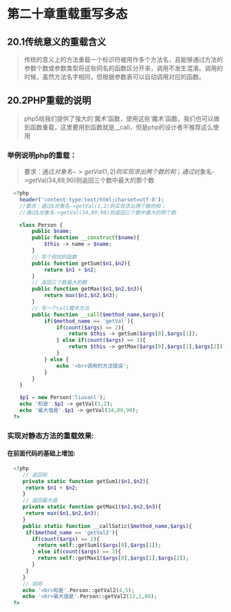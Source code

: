 # 第二十章重载重写多态
## 20.1传统意义的重载含义
> 传统的意义上的方法重载一个标识符被用作多个方法名，且能够通过方法的参数个数或参数类型将这些同名的函数区分开来，调用不发生混淆。调用的时候，虽然方法名字相同，但根据参数表可以自动调用对应的函数。
## 20.2PHP重载的说明
> php5给我们提供了强大的‘魔术’函数，使用这些‘魔术’函数，我们也可以做到函数重载，这里要用到函数就是__call，但是php的设计者不推荐这么使用
### 举例说明php的重载：
> 要求：通过$对象名->getVal(1,2)则实现求出两个数的和；通过$对象名->getVal(34,89,90)则返回三个数中最大的那个数
```php
  <?php
    header('content-type:text/html;charset=utf-8');
    //要求：通过$对象名->getVal(1,2)则实现求出两个数的和；
    //通过$对象名->getVal(34,89,90)则返回三个数中最大的那个数

    class Person {
        public $name;
        public function __construct($name){
            $this -> name = $name;
        }
        // 写个相加的函数
        public function getSum($n1,$n2){
            return $n1 + $n2;
        }
        // 返回三个数最大的数
        public function getMax($n1,$n2,$n3){
            return max($n1,$n2,$n3);
        }
        // 写一个call魔术方法
        public function __call($method_name,$args){
            if($method_name == 'getVal'){
                if(count($args) == 2){
                    return $this -> getSum($args[0],$args[1]);
                } else if(count($args) == 3){
                    return $this -> getMax($args[0],$args[1],$args[2]);
                }
            } else {
                echo '<br>调用的方法错误';
            }
        }
    }

    $p1 = new Person('liuvanl');
    echo '和是'.$p1 -> getVal(1,2);
    echo '最大值是'.$p1 -> getVal(34,89,90);
  ?>
```
### 实现对静态方法的重载效果:
#### 在前面代码的基础上增加:
```php
  <?php
     // 返回和
     private static function getSum1($n1,$n2){
      return $n1 + $n2;
     }
     // 返回最大值
     private static function getMax1($n1,$n2,$n3){
      return max($n1,$n2,$n3);
     }
     public static function __callSatic($method_name,$args){
      if($method_name == 'getVal2'){
        if(count($args) == 2){
          return self::getSum1($args[0],$args[1]);
        } else if(count($args) == 3){
          return self::getMax1($args[0],$args[1],$args[2]);
        }
      }
     }
     // 调用
     echo '<br>和是'.Person::getVal2(4,5);
     echo '<br>最大值是'.Person::getVal2(12,2,89);
  ?>
```
